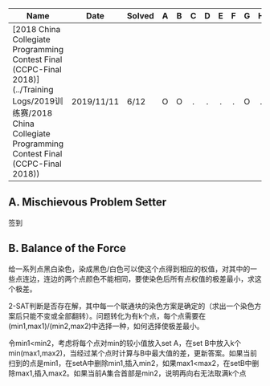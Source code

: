 | Name                                                         | Date       | Solved |  A   |  B   |  C   |  D   |  E   |  F   |  G   |  H   |  I   |  J   |  K   |  L   |  M   | N    |
| ------------------------------------------------------------ | ---------- | ------ | :--: | :--: | :--: | :--: | :--: | :--: | :--: | :--: | :--: | :--: | :--: | :--: | :--: | ---- |
| [2018 China Collegiate Programming Contest Final (CCPC-Final 2018)](../Training Logs/2019训练赛/2018 China Collegiate Programming Contest Final (CCPC-Final 2018)) | 2019/11/11 | 6/12   |  O   |  O   |  .   |  .   |  .   |  .   |  O   |  .   |  Ø   |  .   |  O   |  O   |      |      |

## A. Mischievous Problem Setter

签到

## B. Balance of the Force

给一系列点黑白染色，染成黑色/白色可以使这个点得到相应的权值，对其中的一些点连边，连边的两个点颜色不能相同，要使染色后所有点权值的极差最小，求这个极差。

2-SAT判断是否存在解，其中每一个联通块的染色方案是确定的（求出一个染色方案后只能不变或全部翻转）。问题转化为有k个点，每个点需要在(min1,max1)/(min2,max2)中选择一种，如何选择使极差最小。

令min1<min2，考虑将每个点对min的较小值放入set A，在set B中放入k个min(max1,max2)，当经过某个点时计算与B中最大值的差，更新答案。如果当前扫到的点是min1，在setA中删除min1,插入min2，如果max1<max2，在setB中删除max1,插入max2。如果当前A集合首部是min2，说明再向右无法取满k个点